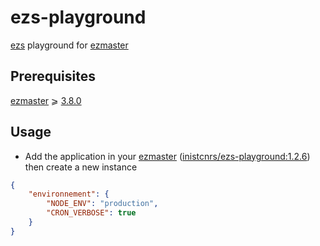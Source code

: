 # ezs-playground


[ezs](https://inist-cnrs.github.io/ezs/#/?id=ezs) playground for [ezmaster](https://github.com/Inist-CNRS/ezmaster)

## Prerequisites

[ezmaster](https://github.com/Inist-CNRS/ezmaster) ⩾ [3.8.0](https://github.com/Inist-CNRS/ezmaster#ezmaster-380)

## Usage

- Add the application in your [ezmaster](https://github.com/Inist-CNRS/ezmaster) ([inistcnrs/ezs-playground:1.2.6](https://hub.docker.com/r/inistcnrs/ezs-playground/1.2.6/)) then create a new instance

```json
{
    "environnement": {
        "NODE_ENV": "production",
        "CRON_VERBOSE": true
    }
}
```
